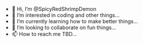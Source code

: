- 👋 Hi, I’m @SpicyRedShrimpDemon
- 👀 I’m interested in coding and other things...
- 🌱 I’m currently learning how to make better things...
- 💞️ I’m looking to collaborate on fun things...
- 📫 How to reach me TBD...

<!---
SpicyRedShrimpDemon/SpicyRedShrimpDemon is a ✨ special ✨ repository because its `README.md` (this file) appears on your GitHub profile.
You can click the Preview link to take a look at your changes.
--->
